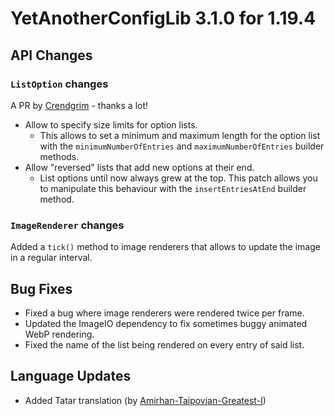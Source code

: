 # YetAnotherConfigLib 3.1.0 for 1.19.4

## API Changes

### `ListOption` changes

A PR by [Crendgrim](https://github.com/isXander/YetAnotherConfigLib/pull/89) - thanks a lot!

- Allow to specify size limits for option lists.
    - This allows to set a minimum and maximum length for the option list with the `minimumNumberOfEntries`
      and `maximumNumberOfEntries` builder methods.
- Allow "reversed" lists that add new options at their end.
    - List options until now always grew at the top. This patch allows you to manipulate this behaviour with the
      `insertEntriesAtEnd` builder method.

### `ImageRenderer` changes

Added a `tick()` method to image renderers that allows to update the image in a regular interval.

## Bug Fixes

- Fixed a bug where image renderers were rendered twice per frame.
- Updated the ImageIO dependency to fix sometimes buggy animated WebP rendering.
- Fixed the name of the list being rendered on every entry of said list.

## Language Updates

- Added Tatar translation (by [Amirhan-Taipovjan-Greatest-I](https://github.com/isXander/YetAnotherConfigLib/pull/90))
